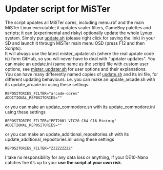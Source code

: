 # Updater script for MiSTer
The script updates all MiSTer cores, including menu.rbf and the main MiSTer Linux executable; it updates scaler filters, GameBoy palettes and scripts; it can (experimental and risky) optionally update the whole Lynux system. Simply put [update.sh](https://github.com/MiSTer-devel/Updater_script_MiSTer/blob/master/update.sh?raw=true) (please right click for saving the link) in your SD and launch it through MiSTer main menu OSD (press F12 and then Scripts).<br>
It will always use the latest mister_updater.sh (where the real update code is) form GitHub, so you will never have to deal with "updater updates". You can make an update.ini (same name as the script) file with custom user options, see [mister_updater.sh](https://github.com/MiSTer-devel/Updater_script_MiSTer/blob/master/mister_updater.sh) for user options and their explanations.<br>
You can have many differently named copies of [update.sh](https://github.com/MiSTer-devel/Updater_script_MiSTer/blob/master/update.sh?raw=true) and its ini file, for different updating behaviours.
i.e. you can make an update_arcade.sh with its update_arcade.ini using these settings
```
REPOSITORIES_FILTER="arcade-cores"
ADDITIONAL_REPOSITORIES=""
```
or you can make an update_commodore.sh with its update_commodore.ini using these settings
```
REPOSITORIES_FILTER="PET2001 VIC20 C64 C16 Minimig"
ADDITIONAL_REPOSITORIES=""
```
or you can make an update_additional_repositories.sh with its update_additional_repositories.ini using these settings
```
REPOSITORIES_FILTER="ZZZZZZZZZ"
```
I take no responsibility for any data loss or anything, if your DE10-Nano catches fire it’s up to you: **use the script at your own risk**.
